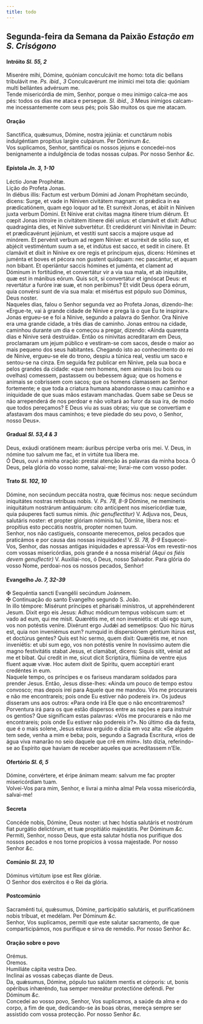 ```yaml
---
title: todo
---
```

<h2 class="text-center">Segunda-feira da Semana da Paixão <em>Estação em S. Crisógono</em></h2>

<h4 class="text-center">Intróito <em>Sl. 55, 2</em></h4>
<div class="container-fluid">
<div class="row">
<div class="dropcap text-justify">
Miserére mihi, Dómine, quóniam conculcávit me homo: tota dic bellans tribulávit me. <em>Ps. ibid., 3</em> Conculcavérunt me inimíci mei tota die: quóniam multi bellántes advérsum me.
</div>
<div class="dropcap text-justify">
Tende misericórdia de mim, Senhor, porque o meu inimigo calca-me aos pés: todos os dias me ataca e persegue. <em>Sl. ibid., 3</em> Meus inimigos calcam-me incessantemente com seus pés; pois São muitos os que me atacam.
</div>
</div>
</div>

<h4 class="text-center">Oração</h4>
<div class="container-fluid">
<div class="row">
<div class="dropcap text-justify">
Sanctífica, quǽsumus, Dómine, nostra jejúnia: et cunctárum nobis indulgéntiam propítius largíre culpárum. Per Dóminum <em>&c.</em>
</div>
<div class="dropcap text-justify">
Vos suplicamos, Senhor, santificai os nossos jejuns e concedei-nos benignamente a indulgência de todas nossas culpas. Por nosso Senhor <em>&c.</em>
</div>
</div>
</div>

<h4 class="text-center">Epístola <em>Jn. 3, 1-10</em></h4>
<div class="container-fluid">
<div class="row">
<div class="text-justify">
Léctio Jonæ Prophétæ.
</div>
<div class="text-justify">
Lição do Profeta Jonas.
</div>
<div class="dropcap text-justify">
In diébus illis: Factum est verbum Dómini ad Jonam Prophétam secúndo, dicens: Surge, et vade in Níniven civitátem magnam: et prǽdica in ea prædicatiónem, quam ego loquor ad te. Et surréxit Jonas, et ábiit in Níniven juxta verbum Dómini. Et Nínive erat civitas magna itínere trium diérum. Et cœpit Jonas introíre in civitátem itínere diéi uníus: et clamávit et dixit: Adhuc quadragínta dies, et Nínive subvertétur. Et credidérunt viri Ninivítæ in Deum: et prædicavérunt jejúnium, et vestíti sunt saccis a majore usque ad minórem. Et pervénit verbum ad regem Nínive: et surréxit de sólio suo, et abjécit vestiméntum suum a se, et indútus est sacco, et sedit in cínere. Et clamávit et dixit in Nínive ex ore regis et príncipum ejus, dicens: Hómines et juménta et boves et pécora non gustent quidquam: nec pascántur, et aquam non bibant. Et operiántur saccis hómines et juménta, et clament ad Dóminum in fortitúdine, et convertátur vir a via sua mala, et ab iniquitáte, quæ est in mánibus eórum. Quis scit, si convertátur et ignóscat Deus: et revertátur a furóre iræ suæ, et non períbimus? Et vidit Deus ópera eórum, quia convérsi sunt de via sua mala: et misértus est pópulo suo Dóminus, Deus noster.
</div>
<div class="dropcap text-justify">
Naqueles dias, falou o Senhor segunda vez ao Profeta Jonas, dizendo-lhe: «Ergue-te, vai à grande cidade de Ninive e prega lá o que Eu te inspirar». Jonas ergueu-se e foi a Ninive, segundo a palavra do Senhor. Ora Ninive era uma grande cidade, a três dias de caminho. Jonas entrou na cidade, caminhou durante um dia e começou a pregar, dizendo: «Ainda quarenta dias e Ninive será destruída». Então os ninivitas acreditaram em Deus, proclamaram um jejum público e vestiram-se com sacos, desde o maior ao mais pequeno dos seus habitantes. Chegando isto ao conhecimento do rei de Ninive, ergueu-se ele do trono, despiu a túnica real, vestiu um saco e sentou-se na cinza. Em seguida fez publicar em Ninive, pela sua boca e pelos grandes da cidade: «que nem homens, nem animais (ou bois ou ovelhas) comessem, pastassem ou bebessem água; que os homens e animais se cobrissem com sacos; que os homens clamassem ao Senhor fortemente; e que toda a criatura humana abandonasse o mau caminho e a iniquidade de que suas mãos estavam manchadas. Quem sabe se Deus se não arrependerá de nos perdoar e não voltará ao furor da sua ira, de modo que todos pereçamos? E Deus viu as suas obras; viu que se convertiam e afastavam dos maus caminhos; e teve piedade do seu povo, o Senhor, nosso Deus».
</div>
</div>
</div>

<h4 class="text-center">Gradual <em>Sl. 53,4 & 3</em></h4>
<div class="container-fluid">
<div class="row">
<div class="dropcap text-justify">
Deus, exáudi oratiónem meam: áuribus pércipe verba oris mei. V. Deus, in nómine tuo salvum me fac, et in virtúte tua líbera me.
</div>
<div class="dropcap text-justify">
Ó Deus, ouvi a minha oração: prestai atenção às palavras da minha boca. Ó Deus, pela glória do vosso nome, salvai-me; livrai-me com vosso poder.
</div>
</div>
</div>

<h4 class="text-center">Trato <em>Sl. 102, 10</em></h4>
<div class="container-fluid">
<div class="row">
<div class="dropcap text-justify">
Dómine, non secúndum peccáta nostra, quæ fécimus nos: neque secúndum iniquitátes nostras retríbuas nobis. V. <em>Ps. 78, 8-9</em> Dómine, ne memíneris iniquitátum nostrárum antiquárum: cito antícipent nos misericórdiæ tuæ, quia páuperes facti sumus nimis. <em>(hic genuflectitur)</em> V. Adjuva nos, Deus, salutáris noster: et propter glóriam nóminis tui, Dómine, líbera nos: et propítius esto peccátis nostris, propter nomen tuum.
</div>
<div class="dropcap text-justify">
Senhor, nos não castigueis, consoante merecemos, pelos pecados que praticámos e por causa das nossas iniquidades! V. <em>Sl. 78, 8-9</em> Esquecei-Vos, Senhor, das nossas antigas iniquidades e apressai-Vos em revestir-nos com vossas misericórdias, pois grande é a nossa miséria! <em>(Aqui os fiéis devem genuflectir)</em> V. Auxiliai-nos, ó Deus, nosso Salvador. Para glória do vosso Nome, perdoai-nos os nossos pecados, Senhor!
</div>
</div>
</div>

<h4 class="text-center">Evangelho <em>Jo. 7, 32-39</em></h4>
<div class="container-fluid">
<div class="row">
<div class="text-justify">
<span class="text-danger">&#10016;</span> Sequéntia sancti Evangélii secúndum Joánnem.
</div>
<div class="text-justify">
<span class="text-danger">&#10016;</span> Continuação do santo Evangelho segundo S. João.
</div>
<div class="dropcap text-justify">
In illo témpore: Misérunt príncipes et pharisǽi minístros, ut apprehénderent Jesum. Dixit ergo eis Jesus: Adhuc módicum tempus vobíscum sum: et vado ad eum, qui me misit. Quærétis me, et non inveniétis: et ubi ego sum, vos non potéstis veníre. Dixérunt ergo Judǽi ad semetípsos: Quo hic itúrus est, quia non inveniémus eum? numquid in dispersiónem géntium itúrus est, et doctúrus gentes? Quis est hic sermo, quem dixit: Quærétis me, et non inveniétis: et ubi sum ego, vos non potéstis veníre In novíssimo autem die magno festivitátis stabat Jesus, et clamábat, dicens: Siquis sitit, véniat ad me et bibat. Qui credit in me, sicut dicit Scriptúra, flúmina de ventre ejus fluent aquæ vivæ. Hoc autem dixit de Spíritu, quem acceptúri erant credéntes in eum.
</div>
<div class="dropcap text-justify">
Naquele tempo, os príncipes e os fariseus mandaram soldados para prender Jesus. Então, Jesus disse-lhes: «Ainda um pouco de tempo estou convosco; mas depois irei para Aquele que me mandou. Vós me procurareis e não me encontrareis; pois onde Eu estiver não podereis ir». Os judeus disseram uns aos outros: «Para onde irá Ele que o não encontraremos? Porventura irá para os que estão dispersos entre as nações e para instruir os gentios? Que significam estas palavras: «Vós me procurareis e não me encontrareis; pois onde Eu estiver não podereis ir?». No último dia da festa, que é o mais solene, Jesus estava erguido e dizia em voz alta: «Se alguém tem sede, venha a mim e beba; pois, segundo a Sagrada Escritura, «rios de água viva manarão no seio daquele que crê em mim». Isto dizia, referindo-se ao Espírito que haviam de receber aqueles que acreditassem n’Ele.
</div>
</div>
</div>

<h4 class="text-center">Ofertório <em>Sl. 6, 5</em></h4>
<div class="container-fluid">
<div class="row">
<div class="dropcap text-justify">
Dómine, convértere, et éripe ánimam meam: salvum me fac propter misericórdiam tuam.
</div>
<div class="dropcap text-justify">
Volvei-Vos para mim, Senhor, e livrai a minha alma! Pela vossa misericórdia, salvai-me!
</div>
</div>
</div>

<h4 class="text-center">Secreta</h4>
<div class="container-fluid">
<div class="row">
<div class="dropcap text-justify">
Concéde nobis, Dómine, Deus noster: ut hæc hóstia salutáris et nostrórum fiat purgátio delictórum, et tuæ propitiátio majestátis. Per Dóminum <em>&c.</em>
</div>
<div class="dropcap text-justify">
Permiti, Senhor, nosso Deus, que esta salutar hóstia nos purifique dos nossos pecados e nos torne propícios à vossa majestade. Por nosso Senhor <em>&c.</em>
</div>
</div>
</div>

<h4 class="text-center">Comúnio <em>Sl. 23, 10</em></h4>
<div class="container-fluid">
<div class="row">
<div class="dropcap text-justify">
Dóminus virtútum ipse est Rex glóriæ.
</div>
<div class="dropcap text-justify">
O Senhor dos exércitos é o Rei da glória.
</div>
</div>
</div>

<h4 class="text-center">Postcomúnio</h4>
<div class="container-fluid">
<div class="row">
<div class="dropcap text-justify">
Sacraménti tui, quǽsumus, Dómine, participátio salutáris, et purificatiónem nobis tríbuat, et medélam. Per Dóminum <em>&c.</em>
</div>
<div class="dropcap text-justify">
Senhor, Vos suplicamos, permiti que este salutar sacramento, de que comparticipámos, nos purifique e sirva de remédio. Por nosso Senhor <em>&c.</em>
</div>
</div>
</div>

<h4 class="text-center">Oração sobre o povo</h4>
<div class="container-fluid">
<div class="row">
<div class="text-danger text-center"> Orémus.</div>
<div class="text-danger text-center"> Oremos.</div>
<div class="text-justify">
Humiliáte cápita vestra Deo.
</div>
<div class="text-justify">
Inclinai as vossas cabeças diante de Deus.
</div>
<div class="text-justify">
Da, quǽsumus, Dómine, pópulo tuo salútem mentis et córporis: ut, bonis opéribus inhæréndo, tua semper mereátur protectióne deféndi. Per Dóminum <em>&c.</em>
</div>
<div class="text-justify">
Concedei ao vosso povo, Senhor, Vos suplicamos, a saúde da alma e do corpo, a fim de que, dedicando-se às boas obras, mereça sempre ser assistido com vossa protecção. Por nosso Senhor <em>&c.</em>
</div>
</div>
</div>

